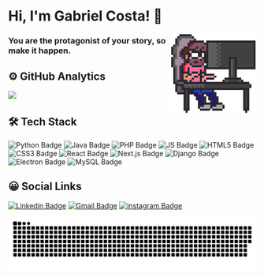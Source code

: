 # Hi, I'm Gabriel Costa! 👋
<img align="right" src="https://github.com/gabrielcs04/gabrielcs04/blob/main/images/code.gif" alt="Code" width="35%" />

### You are the protagonist of your story, so make it happen.

## ⚙️ GitHub Analytics
<img src="https://github-readme-stats.vercel.app/api/top-langs/?username=gabrielcs04&layout=compact&theme=dracula"/>

## 🛠 Tech Stack
![Python Badge](https://img.shields.io/badge/Python-3776AB?style=flat-square&logo=python&logoColor=white)
![Java Badge](https://img.shields.io/badge/Java-ED8B00?style=flat-square&logo=openjdk&logoColor=white)
![PHP Badge](https://img.shields.io/badge/PHP-777BB4?style=flat-square&logo=php&logoColor=white)
![JS Badge](https://img.shields.io/badge/JavaScript-F7DF1E?style=flat-square&logo=javascript&logoColor=black)
![HTML5 Badge](https://img.shields.io/badge/HTML5-E34F26?style=flat-square&logo=html5&logoColor=white)
![CSS3 Badge](https://img.shields.io/badge/CSS3-1572B6?style=flat-square&logo=css3&logoColor=white)
![React Badge](https://img.shields.io/badge/React-61BAFB?style=flat-square&logo=react&logoColor=white)
![Next.js Badge](https://img.shields.io/badge/Next.js-FFFFFF?style=flat-square&logo=next.js&logoColor=black)
![Django Badge](https://img.shields.io/badge/Django-092E20?style=flat-square&logo=django&logoColor=white)
![Electron Badge](https://img.shields.io/badge/Electron-3A6973?style=flat-square&logo=electron&logoColor=white)
![MySQL Badge](https://img.shields.io/badge/MySQL-00618A?style=flat-square&logo=mysql&logoColor=white)

## 😀 Social Links
[![Linkedin Badge](https://img.shields.io/badge/LinkedIn-0077B5?style=flat-square&logo=linkedin&logoColor=white)](https://www.linkedin.com/in/gabrielcs04/)
[![Gmail Badge](https://img.shields.io/badge/Gmail-D14836?style=flat-square&logo=gmail&logoColor=white)](mailto:gabriel.costasilva04@gmail.com)
[![instagram Badge](https://img.shields.io/badge/Instagram-E4405F?style=flat-square&logo=instagram&logoColor=white)](https://www.instagram.com/gabriel.costa04/)

![Snake animation](https://github.com/gabrielcs04/gabrielcs04/blob/output/github-contribution-grid-snake.svg)

